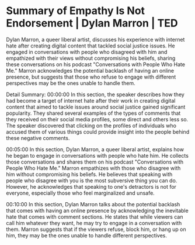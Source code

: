 # Summary of Empathy Is Not Endorsement | Dylan Marron | TED

Dylan Marron, a queer liberal artist, discusses his experience with internet hate after creating digital content that tackled social justice issues. He engaged in conversations with people who disagreed with him and empathized with their views without compromising his beliefs, sharing these conversations on his podcast "Conversations with People Who Hate Me." Marron acknowledges the potential backlash of having an online presence, but suggests that those who refuse to engage with different perspectives may be the ones unable to handle them.

Detail Summary: 
00:00:00
In this section, the speaker describes how they had become a target of internet hate after their work in creating digital content that aimed to tackle issues around social justice gained significant popularity. They shared several examples of the types of comments that they received on their social media profiles, some direct and others less so. The speaker discovered that clicking on the profiles of individuals who accused them of various things could provide insight into the people behind these negative comments.

00:05:00
In this section, Dylan Marron, a queer liberal artist, explains how he began to engage in conversations with people who hate him. He collects those conversations and shares them on his podcast "Conversations with People Who Hate Me." Marron empathizes with those who disagree with him without compromising his beliefs. He believes that speaking with people who disagree with you is the most subversive thing you can do. However, he acknowledges that speaking to one's detractors is not for everyone, especially those who feel marginalized and unsafe.

00:10:00
In this section, Dylan Marron talks about the potential backlash that comes with having an online presence by acknowledging the inevitable hate that comes with comment sections. He states that while viewers can call him whatever they want, he may try to engage in a conversation with them. Marron suggests that if the viewers refuse, block him, or hang up on him, they may be the ones unable to handle different perspectives.

